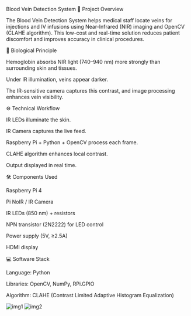 Blood Vein Detection System
📌 Project Overview

The Blood Vein Detection System helps medical staff locate veins for injections and IV infusions using Near-Infrared (NIR) imaging and OpenCV (CLAHE algorithm). This low-cost and real-time solution reduces patient discomfort and improves accuracy in clinical procedures.

🧬 Biological Principle

Hemoglobin absorbs NIR light (740–940 nm) more strongly than surrounding skin and tissues.

Under IR illumination, veins appear darker.

The IR-sensitive camera captures this contrast, and image processing enhances vein visibility.

⚙️ Technical Workflow

IR LEDs illuminate the skin.

IR Camera captures the live feed.

Raspberry Pi + Python + OpenCV process each frame.

CLAHE algorithm enhances local contrast.

Output displayed in real time.

🛠️ Components Used

Raspberry Pi 4

Pi NoIR / IR Camera

IR LEDs (850 nm) + resistors

NPN transistor (2N2222) for LED control

Power supply (5V, ≥2.5A)

HDMI display

💻 Software Stack

Language: Python

Libraries: OpenCV, NumPy, RPi.GPIO

Algorithm: CLAHE (Contrast Limited Adaptive Histogram Equalization)

![img1](https://github.com/user-attachments/assets/478b79b4-e702-431e-a8ec-86b414c12001)
![img2](https://github.com/user-attachments/assets/fa2b3692-fa3c-4b51-b10e-83840ac72f16)
